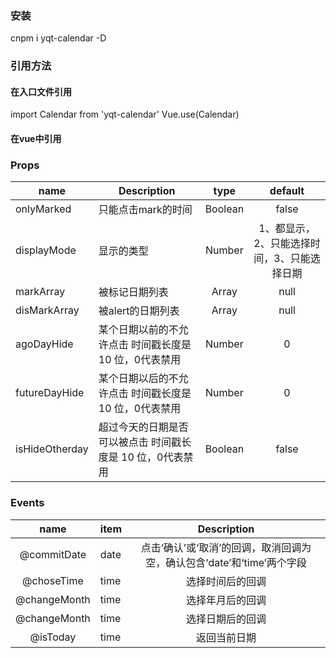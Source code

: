 ### 安装
cnpm i yqt-calendar -D
### 引用方法
#### 在入口文件引用
import Calendar from 'yqt-calendar'
Vue.use(Calendar)
#### 在vue中引用
<script>
import 'yqt-calendar/dist/style.css'
</script>

### Props

|    name    |    Description   |   type   |default|
| -----------------  | ---------------- | :--------: | :----------: |
| onlyMarked       | 只能点击mark的时间 |Boolean| false
| displayMode        | 显示的类型 |Number | 1、都显示，2、只能选择时间，3、只能选择日期
| markArray        | 被标记日期列表 |Array | null
| disMarkArray        | 被alert的日期列表 |Array | null
| agoDayHide        | 某个日期以前的不允许点击 时间戳长度是 10 位，0代表禁用 |Number |0
| futureDayHide        | 某个日期以后的不允许点击 时间戳长度是 10 位，0代表禁用 |Number |0
| isHideOtherday        | 超过今天的日期是否可以被点击 时间戳长度是 10 位，0代表禁用 |Boolean |false

### Events

| name | item   |Description
| :--------:   | -----  |:----------: |
|   @commitDate   |  date| 点击‘确认’或‘取消’的回调，取消回调为空，确认包含‘date’和‘time’两个字段
|   @choseTime   |  time| 选择时间后的回调
|   @changeMonth   |  time| 选择年月后的回调
|   @changeMonth   |  time| 选择日期后的回调
|   @isToday   |  time| 返回当前日期
